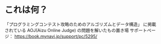 # これは何？
「プログラミングコンテスト攻略のためのアルゴリズムとデータ構造」
に掲載されている AOJ(Aizu Online Judge) の問題を解いたもの置き場
サポートページ：
https://book.mynavi.jp/support/pc/5295/
